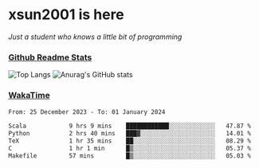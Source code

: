 # xsun2001 is here

*Just a student who knows a little bit of programming*

### [Github Readme Stats](https://github.com/anuraghazra/github-readme-stats)

![Top Langs](https://github-readme-stats.vercel.app/api/top-langs/?username=xsun2001&layout=compact&theme=radical) ![Anurag's GitHub stats](https://github-readme-stats.vercel.app/api?username=xsun2001&show_icons=true&theme=radical)

### [WakaTime](https://wakatime.com)

<!--START_SECTION:waka-->

```txt
From: 25 December 2023 - To: 01 January 2024

Scala            9 hrs 9 mins    ████████████░░░░░░░░░░░░░   47.87 %
Python           2 hrs 40 mins   ███▓░░░░░░░░░░░░░░░░░░░░░   14.01 %
TeX              1 hr 35 mins    ██░░░░░░░░░░░░░░░░░░░░░░░   08.29 %
C                1 hr 1 min      █▒░░░░░░░░░░░░░░░░░░░░░░░   05.37 %
Makefile         57 mins         █▒░░░░░░░░░░░░░░░░░░░░░░░   05.03 %
```

<!--END_SECTION:waka-->
